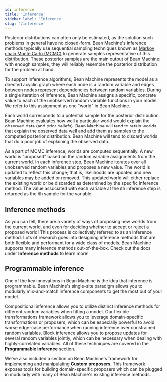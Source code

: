```yaml
---
id: inference
title: 'Inference'
sidebar_label: 'Inference'
slug: '/inference'
---
```

<!-- @import "../../header.md" -->

Posterior distributions can often only be estimated, as the solution such problems in general have no closed-form. Bean Machine's inference methods typically use sequential sampling techniques known as [Markov chain Monte Carlo (MCMC)](https://towardsdatascience.com/a-zero-math-introduction-to-markov-chain-monte-carlo-methods-dcba889e0c50) to generate samples representative of this distribution. These posterior samples are the main output of Bean Machine: with enough samples, they will reliably resemble the posterior distribution for the problem at hand.

To support inference algorithms, Bean Machine represents the model as a directed acyclic graph where each node is a random variable and edges between nodes represent dependencies between random variables. During a single iteration of inference, Bean Machine assigns a specific, concrete value to each of the unobserved random variable functions in your model. We refer to this assignment as one "world" in Bean Machine.

Each world corresponds to a potential sample for the posterior distribution. Bean Machine evaluates how well a particular world would explain the observed data (and prior beliefs). Bean Machine will tend to retain worlds that explain the observed data well and add them as samples to the computed posterior distribution. Bean Machine will tend to discard worlds that do a poor job of explaining the observed data.

As a part of MCMC inference, worlds are computed sequentially. A new world is "proposed" based on the random variable assignments from the current world. In each inference step, Bean Machine iterates over all unobserved random variables and proposes a new value. The world is updated to reflect this change; that is, likelihoods are updated and new variables may be added or removed. This updated world will either replace the existing world or be discarded as determined by the specific inference method. The value associated with each variable at the $i$th inference step is returned as the $i$th sample for the variable.

## Inference methods

As you can tell, there are a variety of ways of proposing new worlds from the current world, and even for deciding whether to accept or reject a proposed world! This process is collectively referred to as an inference method. Lots of research goes into designing inference methods that are both flexible and performant for a wide class of models. Bean Machine supports many inference methods out-of-the-box. Check out the docs under **Inference methods** to learn more!

## Programmable inference

One of the key innovations in Bean Machine is the idea that inference is programmable. Bean Machine's single-site paradigm allows you to modularly mix-and-match inference components to get the most out of your model.

Compositional inference allows you to utilize distinct inference methods for different random variables when fitting a model. Our flexible transformations framework allows you to leverage domain-specific transformations or proposers, which can be especially powerful to avoid worse edge-case performance when running inference over constrained random variables. Block inference allows you to propose updates for several random variables jointly, which can be necessary when dealing with highly-correlated variables. All of these techniques are covered in the **Programmable inference** section.

We've also included a section on Bean Machine's framework for implementing and manipulating **Custom proposers**. This framework exposes tools for building domain-specific proposers which can be plugged in modularly with many of Bean Machine's existing inference methods.

